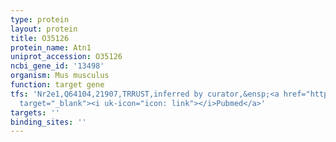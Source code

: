 ```yaml
---
type: protein
layout: protein
title: O35126
protein_name: Atn1
uniprot_accession: O35126
ncbi_gene_id: '13498'
organism: Mus musculus
function: target gene
tfs: 'Nr2e1,Q64104,21907,TRRUST,inferred by curator,&ensp;<a href="https://www.ncbi.nlm.nih.gov/pubmed/?term=16702404%5Buid%5D"
  target="_blank"><i uk-icon="icon: link"></i>Pubmed</a>'
targets: ''
binding_sites: ''
---
```

